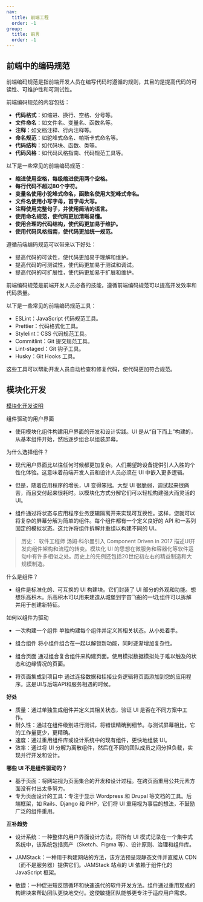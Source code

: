 ```yaml
---
nav:
  title: 前端工程
  order: -1
group:
  title: 前言
  order: -1
---
```


## 前端中的编码规范

前端编码规范是指前端开发人员在编写代码时遵循的规则，其目的是提高代码的可读性、可维护性和可测试性。

前端编码规范的内容包括：

- **代码格式**：如缩进、换行、空格、分号等。
- **文件命名**：如文件名、变量名、函数名等。
- **注释**：如文档注释、行内注释等。
- **命名规范**：如驼峰式命名、帕斯卡式命名等。
- **代码结构**：如代码块、函数、类等。
- **代码风格**：如代码风格指南、代码规范工具等。

以下是一些常见的前端编码规范：

- **缩进使用空格，每级缩进使用两个空格。**
- **每行代码不超过80个字符。**
- **变量名使用小驼峰式命名，函数名使用大驼峰式命名。**
- **文件名使用小写字母，首字母大写。**
- **注释使用完整句子，并使用简洁的语言。**
- **使用命名规范，使代码更加清晰易懂。**
- **使用合理的代码结构，使代码更加易于维护。**
- **使用代码风格指南，使代码更加统一规范。**

遵循前端编码规范可以带来以下好处：

- 提高代码的可读性，使代码更加易于理解和维护。
- 提高代码的可测试性，使代码更加易于测试和调试。
- 提高代码的可扩展性，使代码更加易于扩展和维护。

前端编码规范是前端开发人员必备的技能，遵循前端编码规范可以提高开发效率和代码质量。

以下是一些常见的前端编码规范工具：

- ESLint：JavaScript 代码规范工具。
- Prettier：代码格式化工具。
- Stylelint：CSS 代码规范工具。
- Commitlint：Git 提交规范工具。
- Lint-staged：Git 钩子工具。
- Husky：Git Hooks 工具。

这些工具可以帮助开发人员自动检查和修复代码，使代码更加符合规范。

## 模块化开发

[模块化开发说明](https://www.componentdriven.org/)

组件驱动的用户界面

- 使用模块化组件构建用户界面的开发和设计实践。UI 是从“自下而上”构建的，从基本组件开始，然后逐步组合以组装屏幕。

为什么选择组件？

- 现代用户界面比以往任何时候都更加复杂。人们期望跨设备提供引人入胜的个性化体验。这意味着前端开发人员和设计人员必须在 UI 中嵌入更多逻辑。

- 但是，随着应用程序的增长，UI 变得笨拙。大型 UI 很脆弱，调试起来很痛苦，而且交付起来很耗时。以模块化方式分解它们可以轻松构建强大而灵活的 UI。

- 组件通过将状态与应用程序业务逻辑隔离开来实现可互换性。这样，您就可以将复杂的屏幕分解为简单的组件。每个组件都有一个定义良好的 API 和一系列固定的模拟状态。这允许将组件拆解并重组以构建不同的 UI。

> 历史： 软件工程师 汤姆·科尔曼引入 Component Driven in 2017 描述UI开发向组件架构和流程的转变。模块化 UI 的思想在微服务和容器化等软件运动中有许多相似之处。历史上的先例还包括20世纪初左右的精益制造和大规模制造。

什么是组件？

- 组件是标准化的、可互换的 UI 构建块。它们封装了 UI 部分的外观和功能。想想乐高积木。乐高积木可以用来建造从城堡到宇宙飞船的一切;组件可以拆解并用于创建新特征。

如何以组件为驱动

- 一次构建一个组件
  单独构建每个组件并定义其相关状态。从小处着手。

- 组合组件
  将小组件组合在一起以解锁新功能，同时逐渐增加复杂性。

- 组合页面
  通过组合复合组件来构建页面。使用模拟数据模拟处于难以触及的状态和边缘情况的页面。

- 将页面集成到项目中
  通过连接数据和挂接业务逻辑将页面添加到您的应用程序。这是UI与后端API和服务相遇的时候。

**好处**

- 质量：通过单独生成组件并定义其相关状态，验证 UI 是否在不同方案中工作。
- 耐久性：通过在组件级别进行测试，将错误精确到细节。与测试屏幕相比，它的工作量更少，更精确。
- 速度：通过重用组件库或设计系统中的现有组件，更快地组装 UI。
- 效率：通过将 UI 分解为离散组件，然后在不同的团队成员之间分担负载，实现并行开发和设计。

**哪些 UI 不是组件驱动的？**

- 基于页面：将网站视为页面集合的开发和设计过程。在跨页面重用公共元素方面没有付出太多努力。
- 专为页面设计的工具：专注于显示 Wordpress 和 Drupal 等文档的工具。后端框架，如 Rails、Django 和 PHP，它们将 UI 重用视为事后的想法，不鼓励广泛的组件重用。

**互补趋势**

- 设计系统：一种整体的用户界面设计方法，将所有 UI 模式记录在一个集中式系统中，该系统包括资产（Sketch、Figma 等）、设计原则、治理和组件库。

- JAMStack：一种用于构建网站的方法，该方法预呈现静态文件并直接从 CDN（而不是服务器）提供它们。JAMStack 站点的 UI 依赖于组件化的 JavaScript 框架。

- 敏捷：一种促进短反馈循环和快速迭代的软件开发方法。组件通过重用现成的构建块来帮助团队更快地交付。这使敏捷团队能够更专注于适应用户需求。
